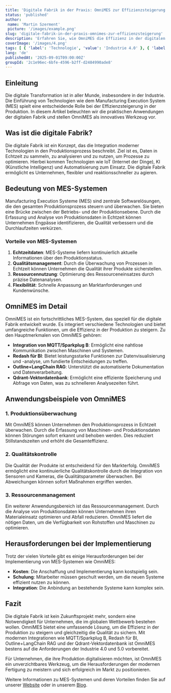 ```yaml
---
title: 'Digitale Fabrik in der Praxis: OmniMES zur Effizienzsteigerung'
status: 'published'
author:
 name: 'Martin Szerment'
 picture: '/images/example.png'
slug: 'digitale-fabrik-in-der-praxis-omnimes-zur-effizienzsteigerung'
description: 'Erfahren Sie, wie OmniMES die Effizienz in der digitalen Fabrik steigert und Integration mit modernen Technologien ermöglicht.'
coverImage: '/images/4.png'
tags: [ { 'label': 'Technologie', 'value': 'Industrie 4.0' }, { 'label': 'Software', 'value': 'MES-Systeme' }, { 'label': 'Automatisierung', 'value': 'Industrie 5.0' } ]
lang: 'de'
publishedAt: '2025-09-01T09:00:00Z'
groupId: '2c1e96ec-6bfe-4596-b2ff-d2484990ade8'
---
```

## Einleitung

Die digitale Transformation ist in aller Munde, insbesondere in der Industrie. Die Einführung von Technologien wie dem Manufacturing Execution System (MES) spielt eine entscheidende Rolle bei der Effizienzsteigerung in der Produktion. In diesem Artikel beleuchten wir die praktischen Anwendungen der digitalen Fabrik und stellen OmniMES als innovatives Werkzeug vor.

## Was ist die digitale Fabrik?

Die digitale Fabrik ist ein Konzept, das die Integration moderner Technologien in den Produktionsprozess beschreibt. Ziel ist es, Daten in Echtzeit zu sammeln, zu analysieren und zu nutzen, um Prozesse zu optimieren. Hierbei kommen Technologien wie IoT (Internet der Dinge), KI (Künstliche Intelligenz) und Automatisierung zum Einsatz. Die digitale Fabrik ermöglicht es Unternehmen, flexibler und reaktionsschneller zu agieren.

## Bedeutung von MES-Systemen

Manufacturing Execution Systeme (MES) sind zentrale Softwarelösungen, die den gesamten Produktionsprozess steuern und überwachen. Sie bieten eine Brücke zwischen der Betriebs- und der Produktionsebene. Durch die Erfassung und Analyse von Produktionsdaten in Echtzeit können Unternehmen Engpässe identifizieren, die Qualität verbessern und die Durchlaufzeiten verkürzen.

### Vorteile von MES-Systemen

1. **Echtzeitdaten**: MES-Systeme liefern kontinuierlich aktuelle Informationen über den Produktionsstatus.
2. **Qualitätsmanagement**: Durch die Überwachung von Prozessen in Echtzeit können Unternehmen die Qualität ihrer Produkte sicherstellen.
3. **Ressourcennutzung**: Optimierung des Ressourceneinsatzes durch präzise Datenanalysen.
4. **Flexibilität**: Schnelle Anpassung an Marktanforderungen und Kundenwünsche.

## OmniMES im Detail

OmniMES ist ein fortschrittliches MES-System, das speziell für die digitale Fabrik entwickelt wurde. Es integriert verschiedene Technologien und bietet umfangreiche Funktionen, um die Effizienz in der Produktion zu steigern. Zu den Hauptmerkmalen von OmniMES gehören:

- **Integration von MQTT/Sparkplug B**: Ermöglicht eine nahtlose Kommunikation zwischen Maschinen und Systemen.
- **Redash für BI**: Bietet leistungsstarke Funktionen zur Datenvisualisierung und -analyse, um fundierte Entscheidungen zu treffen.
- **Outline+LangChain RAG**: Unterstützt die automatisierte Dokumentation und Datenverarbeitung.
- **Qdrant-Vektordatenbank**: Ermöglicht eine effiziente Speicherung und Abfrage von Daten, was zu schnelleren Analysezeiten führt.

## Anwendungsbeispiele von OmniMES

### 1. Produktionsüberwachung

Mit OmniMES können Unternehmen den Produktionsprozess in Echtzeit überwachen. Durch die Erfassung von Maschinen- und Produktionsdaten können Störungen sofort erkannt und behoben werden. Dies reduziert Stillstandszeiten und erhöht die Gesamteffizienz.

### 2. Qualitätskontrolle

Die Qualität der Produkte ist entscheidend für den Markterfolg. OmniMES ermöglicht eine kontinuierliche Qualitätskontrolle durch die Integration von Sensoren und Kameras, die Qualitätsparameter überwachen. Bei Abweichungen können sofort Maßnahmen ergriffen werden.

### 3. Ressourcenmanagement

Ein weiterer Anwendungsbereich ist das Ressourcenmanagement. Durch die Analyse von Produktionsdaten können Unternehmen ihren Materialeinsatz optimieren und Abfall reduzieren. OmniMES liefert die nötigen Daten, um die Verfügbarkeit von Rohstoffen und Maschinen zu optimieren.

## Herausforderungen bei der Implementierung

Trotz der vielen Vorteile gibt es einige Herausforderungen bei der Implementierung von MES-Systemen wie OmniMES:

- **Kosten**: Die Anschaffung und Implementierung kann kostspielig sein.
- **Schulung**: Mitarbeiter müssen geschult werden, um die neuen Systeme effizient nutzen zu können.
- **Integration**: Die Anbindung an bestehende Systeme kann komplex sein.

## Fazit

Die digitale Fabrik ist kein Zukunftsprojekt mehr, sondern eine Notwendigkeit für Unternehmen, die im globalen Wettbewerb bestehen wollen. OmniMES bietet eine umfassende Lösung, um die Effizienz in der Produktion zu steigern und gleichzeitig die Qualität zu sichern. Mit modernen Integrationen wie MQTT/Sparkplug B, Redash für BI, Outline+LangChain RAG und der Qdrant-Vektordatenbank ist OmniMES bestens auf die Anforderungen der Industrie 4.0 und 5.0 vorbereitet.

Für Unternehmen, die ihre Produktion digitalisieren möchten, ist OmniMES ein unverzichtbares Werkzeug, um die Herausforderungen der modernen Fertigung zu meistern und sich erfolgreich im Markt zu positionieren.

Weitere Informationen zu MES-Systemen und deren Vorteilen finden Sie auf unserer [Website](/de/) oder in unserem [Blog](/de/blog).
